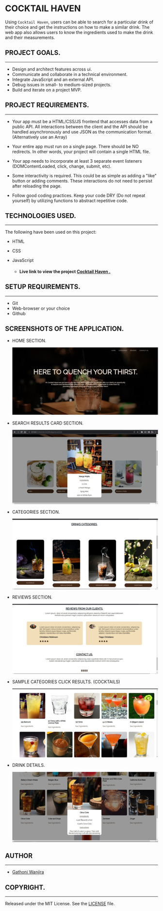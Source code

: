 # COCKTAIL HAVEN   


Using `Cocktail Haven`,  users can be able to search for a particular drink of their choice and get the instructions on how to make a similar drink. The web app also allows users to know the ingredients used to make the drink and their measurements. 

## PROJECT GOALS.    
---

- Design and architect features across ui.
- Communicate and collaborate in a technical environment.
- Integrate JavaScript and an external API.
- Debug issues in small- to medium-sized projects.
- Build and iterate on a project MVP.

## PROJECT REQUIREMENTS.   
---

- Your app must be a HTML/CSS/JS frontend that accesses data from a public API. All interactions between the client and the API should be handled asynchronously and use JSON as the communication format. (Alternatively use an Array)

- Your entire app must run on a single page. There should be NO redirects. In other words, your project will contain a single HTML file.

- Your app needs to incorporate at least 3 separate event listeners (DOMContentLoaded, click, change, submit, etc).

- Some interactivity is required. This could be as simple as adding a "like" button or adding comments. These interactions do not need to persist after reloading the page.

- Follow good coding practices. Keep your code DRY (Do not repeat yourself) by utilizing functions to abstract repetitive code.

## TECHNOLOGIES USED.  
---

The following have been used on this project:

- HTML
- CSS
- JavaScript

  - #### Live link to view the project  <a href="https://gathoni-wanjira.github.io/Cocktail-Haven/">Cocktail Haven .</a>

## SETUP REQUIREMENTS.  
 ---

- Git
- Web-browser or your choice
- Github

## SCREENSHOTS OF THE APPLICATION.

- HOME SECTION.

    <img src="./images/Home.png" alt="Home"> 

- SEARCH RESULTS CARD SECTION.

    <img src="./images/ResultsCard.jpeg" alt="Search Results">

- CATEGORIES SECTION.

   <img src="./images/Categories.png" alt="Categories" />


- REVIEWS SECTION. 
 

   <img src="./images/Reviews.png" alt="Reviews" />


- SAMPLE CATEGORIES CLICK RESULTS. (COCKTAILS)

   <img src="./images/Cocktails.png" alt="Cocktails" />


- DRINK DETAILS.

  <img src="./images/Modal.png" alt="Drink Details" />



## AUTHOR  
---

- [Gathoni Wanjira](https://github.com/Gathoni-Wanjira)

## COPYRIGHT.  
--- 

Released under the MIT License. See the [LICENSE](https://github.com/Gathoni-Wanjira/Cocktail-Haven/blob/main/LICENSE) file.
